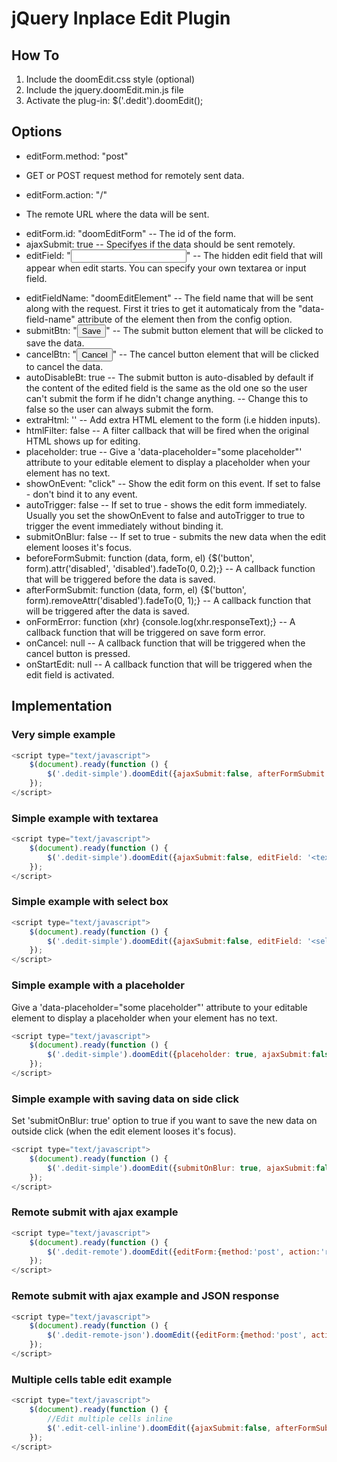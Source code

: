 # jQuery Inplace Edit Plugin


## How To

1. Include the doomEdit.css style (optional)
2. Include the jquery.doomEdit.min.js file
3. Activate the plug-in: $('.dedit').doomEdit();


## Options

* editForm.method: "post"
 - GET or POST request method for remotely sent data. 
* editForm.action: "/"
 - The remote URL where the data will be sent. 
* editForm.id: "doomEditForm"
 -- The id of the form. 
* ajaxSubmit: true
 -- Specifyes if the data should be sent remotely. 
* editField: "<input name="{editFieldName}" type="text" />"
 -- The hidden edit field that will appear when edit starts. You can specify your own textarea or input field. 
- editFieldName: "doomEditElement"
 -- The field name that will be sent along with the request. First it tries to get it automaticaly from the "data-field-name" attribute of the element then from the config option. 
- submitBtn: "<button type="submit" class="save-btn">Save</button>"
 -- The submit button element that will be clicked to save the data. 
- cancelBtn: "<button type="button" class="cancel-btn">Cancel</button>"
 -- The cancel button element that will be clicked to cancel the data.
- autoDisableBt: true
 -- The submit button is auto-disabled by default if the content of the edited field is the same as the old one so the user can't submit the form if he didn't change anything.
 -- Change this to false so the user can always submit the form.
- extraHtml: ''
 -- Add extra HTML element to the form (i.e hidden inputs).
- htmlFilter: false
 -- A filter callback that will be fired when the original HTML shows up for editing.
- placeholder: true
 -- Give a 'data-placeholder="some placeholder"' attribute to your editable element to display a placeholder when your element has no text.
- showOnEvent: "click"
 -- Show the edit form on this event. If set to false - don't bind it to any event.
- autoTrigger: false
 -- If set to true - shows the edit form immediately. Usually you set the showOnEvent to false and autoTrigger to true to trigger the event immediately without binding it.
- submitOnBlur: false
 -- If set to true - submits the new data when the edit element looses it's focus.
- beforeFormSubmit: function (data, form, el) {$('button', form).attr('disabled', 'disabled').fadeTo(0, 0.2);}
 -- A callback function that will be triggered before the data is saved. 
- afterFormSubmit: function (data, form, el) {$('button', form).removeAttr('disabled').fadeTo(0, 1);}
 -- A callback function that will be triggered after the data is saved. 
- onFormError: function (xhr) {console.log(xhr.responseText);}
 -- A callback function that will be triggered on save form error. 
- onCancel: null
 -- A callback function that will be triggered when the cancel button is pressed.
- onStartEdit: null
 -- A callback function that will be triggered when the edit field is activated.


## Implementation

### Very simple example

````javascript
<script type="text/javascript">
	$(document).ready(function () {
		$('.dedit-simple').doomEdit({ajaxSubmit:false, afterFormSubmit: function (data, form, el) {el.text(data);}});
	});
</script>
````
		

### Simple example with textarea

````javascript
<script type="text/javascript">
	$(document).ready(function () {
		$('.dedit-simple').doomEdit({ajaxSubmit:false, editField: '<textarea name="myEditTextarea" rows="10" cols="70"></textarea>', afterFormSubmit: function (data, form, el) {el.text(data);}});
	});
</script>
````

### Simple example with select box

````javascript
<script type="text/javascript">
    $(document).ready(function () {
		$('.dedit-simple').doomEdit({ajaxSubmit:false, editField: '<select name="myEditSelect"><option value="male">male</option><option value="female">female</option></select>', afterFormSubmit: function (data, form, el) {el.text(data);}});
	});
</script>
````

### Simple example with a placeholder

Give a 'data-placeholder="some placeholder"' attribute to your editable element to display a placeholder when your element has no text.

````javascript
<script type="text/javascript">
    $(document).ready(function () {
		$('.dedit-simple').doomEdit({placeholder: true, ajaxSubmit:false, afterFormSubmit: function (data, form, el) {el.text(data);}});
	});
</script>
````

### Simple example with saving data on side click

Set 'submitOnBlur: true' option to true if you want to save the new data on outside click (when the edit element looses it's focus).

````javascript
<script type="text/javascript">
    $(document).ready(function () {
		$('.dedit-simple').doomEdit({submitOnBlur: true, ajaxSubmit:false, submitBtn: false, cancelBtn: false, afterFormSubmit: function (data, form, el) {el.text(data);}});
	});
</script>
````

### Remote submit with ajax example

````javascript
<script type="text/javascript">
	$(document).ready(function () {
		$('.dedit-remote').doomEdit({editForm:{method:'post', action:'remote.html', id:'myeditformid'}, afterFormSubmit: function (data, form, el) {el.text($('input', form).val());alert(data);}});
	});
</script>
````

### Remote submit with ajax example and JSON response

````javascript
<script type="text/javascript">
	$(document).ready(function () {
		$('.dedit-remote-json').doomEdit({editForm:{method:'post', action:'remote_json.html', id:'myeditformid'}, afterFormSubmit: function (data, form, el) {data = $.parseJSON(data);el.text(data.message);alert(data.message);}});
	});
</script>
````

### Multiple cells table edit example

````javascript
<script type="text/javascript">
	$(document).ready(function () {
		//Edit multiple cells inline
		$('.edit-cell-inline').doomEdit({ajaxSubmit:false, afterFormSubmit: function (data, form, el) {el.text(data);}});
	});
</script>
````